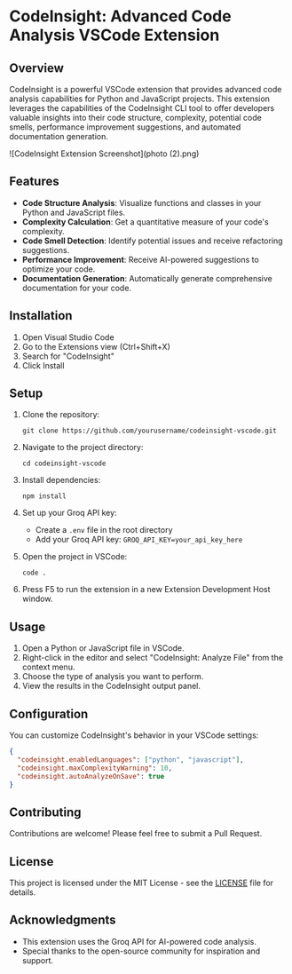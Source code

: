 # CodeInsight: Advanced Code Analysis VSCode Extension

## Overview

CodeInsight is a powerful VSCode extension that provides advanced code analysis capabilities for Python and JavaScript projects. This extension leverages the capabilities of the CodeInsight CLI tool to offer developers valuable insights into their code structure, complexity, potential code smells, performance improvement suggestions, and automated documentation generation.

![CodeInsight Extension Screenshot](photo (2).png)

## Features

- **Code Structure Analysis**: Visualize functions and classes in your Python and JavaScript files.
- **Complexity Calculation**: Get a quantitative measure of your code's complexity.
- **Code Smell Detection**: Identify potential issues and receive refactoring suggestions.
- **Performance Improvement**: Receive AI-powered suggestions to optimize your code.
- **Documentation Generation**: Automatically generate comprehensive documentation for your code.

## Installation

1. Open Visual Studio Code
2. Go to the Extensions view (Ctrl+Shift+X)
3. Search for "CodeInsight"
4. Click Install

## Setup

1. Clone the repository:
   ```
   git clone https://github.com/yourusername/codeinsight-vscode.git
   ```

2. Navigate to the project directory:
   ```
   cd codeinsight-vscode
   ```

3. Install dependencies:
   ```
   npm install
   ```

4. Set up your Groq API key:
   - Create a `.env` file in the root directory
   - Add your Groq API key: `GROQ_API_KEY=your_api_key_here`

5. Open the project in VSCode:
   ```
   code .
   ```

6. Press F5 to run the extension in a new Extension Development Host window.

## Usage

1. Open a Python or JavaScript file in VSCode.
2. Right-click in the editor and select "CodeInsight: Analyze File" from the context menu.
3. Choose the type of analysis you want to perform.
4. View the results in the CodeInsight output panel.

## Configuration

You can customize CodeInsight's behavior in your VSCode settings:

```json
{
  "codeinsight.enabledLanguages": ["python", "javascript"],
  "codeinsight.maxComplexityWarning": 10,
  "codeinsight.autoAnalyzeOnSave": true
}
```

## Contributing

Contributions are welcome! Please feel free to submit a Pull Request.

## License

This project is licensed under the MIT License - see the [LICENSE](LICENSE) file for details.

## Acknowledgments

- This extension uses the Groq API for AI-powered code analysis.
- Special thanks to the open-source community for inspiration and support.